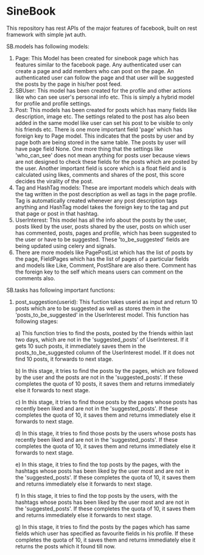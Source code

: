 # SineBook
This repository has rest APIs of the major features of facebook, built on rest framework with simple jwt auth.

SB.models has following models:
  1) Page: This Model has been created for sinebook page which has features similar to the facebook page. Any authenticated user can create a page and add members who can post on the page. An authenticated user can follow the page and that user will be suggested the posts by the page in his/her post feed.
  2) SBUser: This model has been created for the profile and other actions like who can see user's personal info etc. This is simply a hybrid model for profile and profile settings.
  3) Post: This models has been created for posts which has many fields like description, image etc. The settings related to the post has also been added in the same model like user can set his post to be visible to only his friends etc. There is one more important field 'page' which has foreign key to Page model. This indicates that the posts by user and by page both are being stored in the same table. The posts by user will have page field None. One more thing that the settings like 'who_can_see' does not mean anything for posts user because views are not designed to check these fields for the posts which are posted by the user. Another important field is score which is a float field and is calculated using likes, comments and shares of the post, this score decides the virality of the post.
  4) Tag and HashTag models: These are important models which deals with the tag written in the post description as well as tags in the page profile. Tag is automatically created whenever any post description tags anything and HashTag model takes the foreign key to the tag and put that page or post in that hashtag.
  5) UserInterest: This model has all the info about the posts by the user, posts liked by the user, posts shared by the user, posts on which user has commented, posts, pages and profile, which has been suggested to the user or have to be suggested. These 'to_be_suggested' fields are being updated using celery and signals.
  6) There are more models like PagePostList which has the list of posts by the page, FieldPages which has the list of pages of a particular fields and models like Like, Comment, PostShare are also there. Comment has the foreign key to the self which means users can comment on the comments also.
  
SB.tasks has following important functions:
  1) post_suggestion(userid): This fuction takes userid as input and return 10 posts which are to be suggested as well as stores them in the 'posts_to_be_suggested' in the UserInterest model. This function has following stages:
  
      a) This function tries to find the posts, posted by the friends within last two days, which are not in the 'suggested_posts' of UserInterest. If it gets 10 such posts, it immediately saves them in the posts_to_be_suggested column of the UserInterest model. If it does not find 10 posts, it forwards to next stage.

      b) In this stage, it tries to find the posts by the pages, which are followed by the user and the posts are not in the 'suggested_posts'. If these completes the quota of 10 posts, it saves them and returns immediately else it forwards to next stage.
      
      c) In this stage, it tries to find those posts by the pages whose posts has recently been liked and are not in the 'suggested_posts'. If these completes the quota of 10, it saves them and returns immediately else it forwards to next stage.
      
      d) In this stage, it tries to find those posts by the users whose posts has recently been liked and are not in the 'suggested_posts'. If these completes the quota of 10, it saves them and returns immediately else it forwards to next stage.
      
      e) In this stage, it tries to find the top posts by the pages, with the hashtags whose posts has been liked by the user most and are not in the 'suggested_posts'. If these completes the quota of 10, it saves them and returns immediately else it forwards to next stage.
      
      f) In this stage, it tries to find the top posts by the users, with the hashtags whose posts has been liked by the user most and are not in the 'suggested_posts'. If these completes the quota of 10, it saves them and returns immediately else it forwards to next stage.
      
      g) In this stage, it tries to find the posts by the pages which has same fields which user has specified as favourite fields in his profile. If these completes the quota of 10, it saves them and returns immediately else it returns the posts which it found till now.

